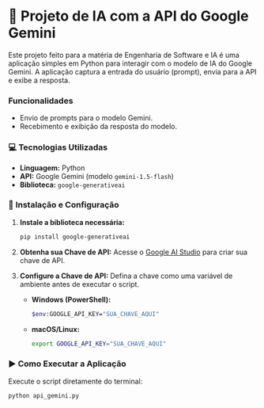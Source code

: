 # 🚀 Projeto de IA com a API do Google Gemini

Este projeto feito para a matéria de Engenharia de Software e IA é uma aplicação simples em Python para interagir com o modelo de IA do Google Gemini. A aplicação captura a entrada do usuário (prompt), envia para a API e exibe a resposta.

### **Funcionalidades**
- Envio de prompts para o modelo Gemini.
- Recebimento e exibição da resposta do modelo.

### 💻 **Tecnologias Utilizadas**
- **Linguagem:** Python
- **API:** Google Gemini (modelo `gemini-1.5-flash`)
- **Biblioteca:** `google-generativeai`

### 🔧 **Instalação e Configuração**

1.  **Instale a biblioteca necessária:**
    ```sh
    pip install google-generativeai
    ```

2.  **Obtenha sua Chave de API:**
    Acesse o [Google AI Studio](https://aistudio.google.com/) para criar sua chave de API.

3.  **Configure a Chave de API:**
    Defina a chave como uma variável de ambiente antes de executar o script.

    * **Windows (PowerShell):**
        ```sh
        $env:GOOGLE_API_KEY="SUA_CHAVE_AQUI"
        ```
    * **macOS/Linux:**
        ```sh
        export GOOGLE_API_KEY="SUA_CHAVE_AQUI"
        ```

### ▶️ **Como Executar a Aplicação**

Execute o script diretamente do terminal:

```sh
python api_gemini.py
